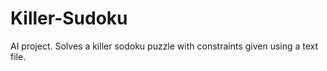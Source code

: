 # Killer-Sudoku
AI project.  Solves a killer sodoku puzzle with constraints given using a text file.

